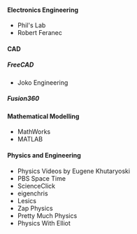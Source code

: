 #### Electronics Engineering
- Phil's Lab
- Robert Feranec
#### CAD
##### FreeCAD
- Joko Engineering
##### Fusion360
#### Mathematical Modelling
- MathWorks
- MATLAB
#### Physics and Engineering
- Physics Videos by Eugene Khutaryoski
- PBS Space Time
- ScienceClick
- eigenchris
- Lesics
- Zap Physics
- Pretty Much Physics
- Physics With Elliot